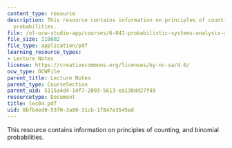 ```yaml
---
content_type: resource
description: This resource contains information on principles of counting, and binomial
  probabilities.
file: /ol-ocw-studio-app/courses/6-041-probabilistic-systems-analysis-and-applied-probability-spring-2006/8bfb4ed055f03a8031cb1f847e3545ed_lec04.pdf
file_size: 118682
file_type: application/pdf
learning_resource_types:
- Lecture Notes
license: https://creativecommons.org/licenses/by-nc-sa/4.0/
ocw_type: OCWFile
parent_title: Lecture Notes
parent_type: CourseSection
parent_uid: 5115a4d4-14f7-2093-5613-ea130dd27f49
resourcetype: Document
title: lec04.pdf
uid: 8bfb4ed0-55f0-3a80-31cb-1f847e3545ed
---
```

This resource contains information on principles of counting, and binomial probabilities.